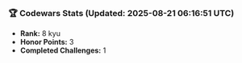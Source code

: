 ### 🏆 Codewars Stats (Updated: 2025-08-21 06:16:51 UTC)

- **Rank:** 8 kyu
- **Honor Points:** 3
- **Completed Challenges:** 1
